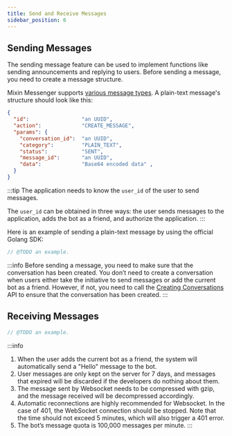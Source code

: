```yaml
---
title: Send and Receive Messages
sidebar_position: 6
---
```


## Sending Messages

The sending message feature can be used to implement functions like sending announcements and replying to users. Before sending a message, you need to create a message structure.

Mixin Messenger supports [various message types](/docs/api/messages/category). A plain-text message's structure should look like this:

```json
{
  "id":                 "an UUID",
  "action":             "CREATE_MESSAGE",
  "params": {
    "conversation_id":  "an UUID",
    "category":         "PLAIN_TEXT",
    "status":           "SENT",
    "message_id":       "an UUID",
    "data":             "Base64 encoded data" ,
  }
}
```

:::tip
The application needs to know the `user_id` of the user to send messages.

The `user_id` can be obtained in three ways: the user sends messages to the application, adds the bot as a friend, and authorize the application.
:::

Here is an example of sending a plain-text message by using the official Golang SDK:

```go
// @TODO an example.
```

:::info
Before sending a message, you need to make sure that the conversation has been created. You don’t need to create a conversation when users either take the initiative to send messages or add the current bot as a friend. However, if not, you need to call the [Creating Conversations](/docs/api/conversations/create) API to ensure that the conversation has been created.
:::

## Receiving Messages

```go
// @TODO an example.
```


:::info
1. When the user adds the current bot as a friend, the system will automatically send a "Hello" message to the bot.
2. User messages are only kept on the server for 7 days, and messages that expired will be discarded if the developers do nothing about them.
3. The message sent by Websocket needs to be compressed with gzip, and the message received will be decompressed accordingly.
4. Automatic reconnections are highly recommended for Websocket. In the case of 401, the WebSocket connection should be stopped. Note that the time should not exceed 5 minutes, which will also trigger a 401 error.
5. The bot’s message quota is 100,000 messages per minute.
:::
